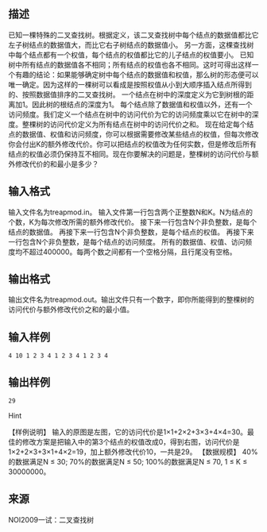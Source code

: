 ## 描述

已知一棵特殊的二叉查找树。根据定义，该二叉查找树中每个结点的数据值都比它左子树结点的数据值大，而比它右子树结点的数据值小。 另一方面，这棵查找树中每个结点都有一个权值，每个结点的权值都比它的儿子结点的权值要小。 已知树中所有结点的数据值各不相同；所有结点的权值也各不相同。这时可得出这样一个有趣的结论：如果能够确定树中每个结点的数据值和权值，那么树的形态便可以唯一确定。因为这样的一棵树可以看成是按照权值从小到大顺序插入结点所得到的、按照数据值排序的二叉查找树。 一个结点在树中的深度定义为它到树根的距离加1。因此树的根结点的深度为1。 每个结点除了数据值和权值以外，还有一个访问频度。我们定义一个结点在树中的访问代价为它的访问频度乘以它在树中的深度。整棵树的访问代价定义为所有结点在树中的访问代价之和。 现在给定每个结点的数据值、权值和访问频度，你可以根据需要修改某些结点的权值，但每次修改你会付出K的额外修改代价。你可以把结点的权值改为任何实数，但是修改后所有结点的权值必须仍保持互不相同。现在你要解决的问题是，整棵树的访问代价与额外修改代价的和最小是多少？ 

## 输入格式

输入文件名为treapmod.in。 输入文件第一行包含两个正整数N和K。N为结点的个数，K为每次修改所需的额外修改代价。 接下来一行包含N个非负整数，是每个结点的数据值。 再接下来一行包含N个非负整数，是每个结点的权值。 再接下来一行包含N个非负整数，是每个结点的访问频度。 所有的数据值、权值、访问频度均不超过400000。每两个数之间都有一个空格分隔，且行尾没有空格。 

## 输出格式

输出文件名为treapmod.out。输出文件只有一个数字，即你所能得到的整棵树的访问代价与额外修改代价之和的最小值。

## 输入样例

```plaintext
4 10 1 2 3 4 1 2 3 4 1 2 3 4 
```

## 输出样例

```plaintext
29 
```

Hint

【样例说明】 输入的原图是左图，它的访问代价是1×1+2×2+3×3+4×4=30。最佳的修改方案是把输入中的第3个结点的权值改成0，得到右图，访问代价是1×2+2×3+3×1+4×2=19，加上额外修改代价10，一共是29。 【数据规模】 40%的数据满足N ≤ 30; 70%的数据满足N ≤ 50; 100%的数据满足N ≤ 70, 1 ≤ K ≤ 30000000。 

## 来源

NOI2009一试：二叉查找树

